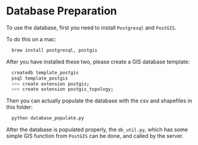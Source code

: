 # Database Preparation

To use the database, first you need to install `Postgresql` and `PostGIS`.

To do this on a mac:

```bash
  brew install postgresql, postgis
```

After you have installed these two, please create a GIS database template:

```bash
  createdb template_postgis
  psql template_postgis
  >>> create extension postgis;
  >>> create extension postgis_topology;
```

Then you can actually populate the database with the csv and shapefiles in this folder:

```bash
  python database_populate.py
```

After the database is populated properly, the `db_util.py`, which has some simple GIS function from `PostGIS` can be done,
and called by the server. 
